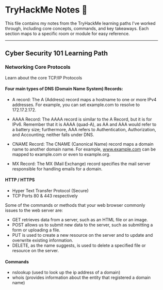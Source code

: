 # TryHackMe Notes 🧠

This file contains my notes from the TryHackMe learning paths I've worked through, including core concepts, commands, and key takeaways. Each section maps to a specific room or module for easy reference.

---

## Cyber Security 101 Learning Path

### Networking Core Protocols
Learn about the core TCP/IP Protocols

#### Four main types of DNS (Domain Name System) Records:

- A record: The A (Address) record maps a hostname to one or more IPv4 addresses. For example, you can set example.com to resolve to 172.17.2.172.

- AAAA Record: The AAAA record is similar to the A Record, but it is for IPv6. Remember that it is AAAA (quad-A), as AA and AAA would refer to a battery size; furthermore, AAA refers to Authentication, Authorization, and Accounting; neither falls under DNS.

- CNAME Record: The CNAME (Canonical Name) record maps a domain name to another domain name. For example, www.example.com can be mapped to example.com or even to example.org.

- MX Record: The MX (Mail Exchange) record specifies the mail server responsible for handling emails for a domain.

#### HTTP / HTTPS

- Hyper Text Transfer Protocol (Secure)
- TCP Ports 80 & 443 respectively

Some of the commands or methods that your web browser commonly issues to the web server are:

- GET retrieves data from a server, such as an HTML file or an image.
- POST allows us to submit new data to the server, such as submitting a form or uploading a file.
- PUT is used to create a new resource on the server and to update and overwrite existing information.
- DELETE, as the name suggests, is used to delete a specified file or resource on the server.

#### Commands
- nslookup (used to look up the ip address of a domain)
- whois (provides information about the entity that registered a domain name)
